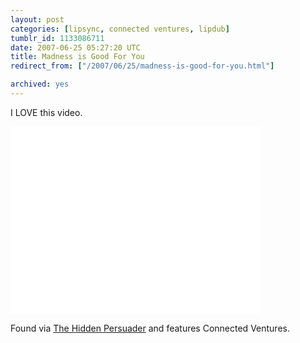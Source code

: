 ```yaml
---
layout: post
categories: [lipsync, connected ventures, lipdub]
tumblr_id: 1133086711  
date: 2007-06-25 05:27:20 UTC
title: Madness is Good For You
redirect_from: ["/2007/06/25/madness-is-good-for-you.html"]

archived: yes
---
```


I LOVE this video.

<embed src="//www.vimeo.com/moogaloop.swf?clip_id=173714" quality="best" scale="exactfit" width="400" height="300" type="application/x-shockwave-flash"></embed>

Found via <a href="http://thehiddenpersuader-english.blogspot.com/2007/06/lets-make-desktop-hit.html">The Hidden Persuader</a> and features Connected Ventures.
